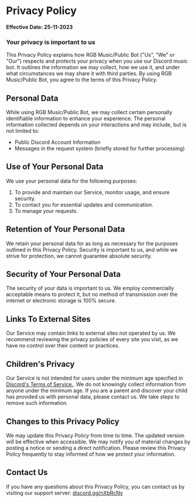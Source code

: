 <h1 class="text-center">Privacy Policy</h1>

<p><strong>Effective Date: 25-11-2023</strong></p>

<h3>Your privacy is important to us</h3>

<p>This Privacy Policy explains how RGB Music/Public Bot ("Us", "We" or "Our") respects and protects your privacy when you use our Discord music bot. It outlines the information we may collect, how we use it, and under what circumstances we may share it with third parties. By using RGB Music/Public Bot, you agree to the terms of this Privacy Policy.</p>

<h2 id="PersonalData">Personal Data</h2>
<p>While using RGB Music/Public Bot, we may collect certain personally identifiable information to enhance your experience. The personal information collected depends on your interactions and may include, but is not limited to:</p>
<ul>
  <li>Public Discord Account Information</li>
  <li>Messages in the request system (briefly stored for further processing)</li>
</ul>

<h2 id="UOYPD">Use of Your Personal Data</h2>
<p>We use your personal data for the following purposes:</p>
<ol>
  <li>To provide and maintain our Service, monitor usage, and ensure security.</li>
  <li>To contact you for essential updates and communication.</li>
  <li>To manage your requests.</li>
</ol>


<h2 id="ROYPD">Retention of Your Personal Data</h2>
<p>We retain your personal data for as long as necessary for the purposes outlined in this Privacy Policy. Security is important to us, and while we strive for protection, we cannot guarantee absolute security.</p>

<h2 id="Security">Security of Your Personal Data</h2>
<p>The security of your data is important to us. We employ commercially acceptable means to protect it, but no method of transmission over the internet or electronic storage is 100% secure.</p>

<h2 id="ExternalLinks">Links To External Sites</h2>
<p>Our Service may contain links to external sites not operated by us. We recommend reviewing the privacy policies of every site you visit, as we have no control over their content or practices.</p>

<h2 id="CP">Children's Privacy</h2>
<p>Our Service is not intended for users under the minimum age specified in <a href="https://discord.com/terms">Discord's Terms of Service.</a>. We do not knowingly collect information from anyone under the minimum age. If you are a parent and discover your child has provided us with personal data, please contact us. We take steps to remove such information.</p>

<h2 id="CTTPP">Changes to this Privacy Policy</h2>
<p>We may update this Privacy Policy from time to time. The updated version will be effective when accessible. We may notify you of material changes by posting a notice or sending a direct notification. Please review this Privacy Policy frequently to stay informed of how we protect your information.</p>

<h2 id="ContactUs">Contact Us</h2>
<p>If you have any questions about this Privacy Policy, you can contact us by visiting our support server: <a href="https://discord.gg/nXbRcNv">discord.gg/nXbRcNv</a></p>
